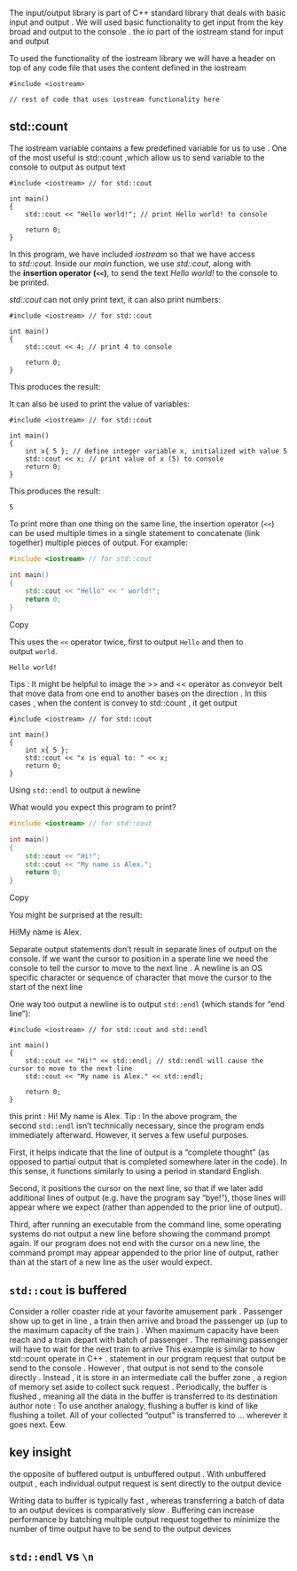 The input/output library is part of    C++   standard library  that  deals with basic input and output . We will used basic functionality to  get input from the key broad and output to the console . the io part of the iostream stand for input and output 

To used the functionality of the iostream library we will have a header on top of any code file  that uses the content defined in the iostream  
```
#include <iostream>

// rest of code that uses iostream functionality here
```
## std::count  
The iostream variable  contains a few predefined variable for us to use . One of the most useful is std::count ,which  allow us to send variable to  the console to output as output text 

```
#include <iostream> // for std::cout

int main()
{
    std::cout << "Hello world!"; // print Hello world! to console

    return 0;
}
```
In this program, we have included _iostream_ so that we have access to _std::cout_. Inside our _main_ function, we use _std::cout_, along with the **insertion operator (`<<`)**, to send the text _Hello world!_ to the console to be printed.

_std::cout_ can not only print text, it can also print numbers:

```
#include <iostream> // for std::cout

int main()
{
    std::cout << 4; // print 4 to console

    return 0;
}
```

This produces the result:

It can also be used to print the value of variables:
```
#include <iostream> // for std::cout

int main()
{
    int x{ 5 }; // define integer variable x, initialized with value 5
    std::cout << x; // print value of x (5) to console
    return 0;
}
```
This produces the result: 

``` 
5
```

To print more than one thing on the same line, the insertion operator (`<<`) can be used multiple times in a single statement to concatenate (link together) multiple pieces of output. For example:

```cpp
#include <iostream> // for std::cout

int main()
{
    std::cout << "Hello" << " world!";
    return 0;
}
```

Copy

This uses the `<<` operator twice, first to output `Hello` and then to output `world`.
```
Hello world!
``` 


Tips  :  It might be  helpful  to image the >> and << operator as conveyor belt that move data from  one end to another bases on the direction . In this cases , when the content is convey to std::count , it get output 
```
#include <iostream> // for std::cout

int main()
{
    int x{ 5 };
    std::cout << "x is equal to: " << x;
    return 0;
}
```
Using `std::endl` to output a newline

What would you expect this program to print?

```cpp
#include <iostream> // for std::cout

int main()
{
    std::cout << "Hi!";
    std::cout << "My name is Alex.";
    return 0;
}
```

Copy

You might be surprised at the result:

Hi!My name is Alex.

Separate output statements don’t result in separate lines of output on the console.
If we want the cursor to position in a sperate line we need the console to tell  the cursor to  move to the next line . A newline is an OS specific character or sequence of character that move the cursor to the start of the next line 

One way too output a newline is to output `std::endl` (which stands for “end line”):  
```
#include <iostream> // for std::cout and std::endl

int main()
{
    std::cout << "Hi!" << std::endl; // std::endl will cause the cursor to move to the next line
    std::cout << "My name is Alex." << std::endl;

    return 0;
}
```
this print : 
Hi!
My name is Alex. 
Tip : In the above program, the second `std::endl` isn’t technically necessary, since the program ends immediately afterward. However, it serves a few useful purposes.

First, it helps indicate that the line of output is a “complete thought” (as opposed to partial output that is completed somewhere later in the code). In this sense, it functions similarly to using a period in standard English.

Second, it positions the cursor on the next line, so that if we later add additional lines of output (e.g. have the program say “bye!”), those lines will appear where we expect (rather than appended to the prior line of output).

Third, after running an executable from the command line, some operating systems do not output a new line before showing the command prompt again. If our program does not end with the cursor on a new line, the command prompt may appear appended to the prior line of output, rather than at the start of a new line as the user would expect.

## `std::cout` is buffered 
Consider a roller coaster ride  at your favorite amusement park  . Passenger show up to get in line , a train then arrive and broad the passenger up (up to the maximum capacity of the train ) . When maximum capacity have been reach and a train depart with batch of passenger . The remaining  passenger will have to wait for the next train to arrive 
This example is similar to how std::count operate in C++ .  statement in our program request that output be send to the console . However , that output is not send to the console directly . Instead , it is store in an intermediate call the buffer zone , a region of memory set aside to collect suck request . Periodically, the buffer is flushed , meaning all the data in the buffer is transferred to its destination 
author note :  To use another analogy, flushing a buffer is kind of like flushing a toilet. All of your collected “output” is transferred to … wherever it goes next. Eew.  
## key insight 
the opposite of buffered  output is unbuffered output  . With  unbuffered output , each individual  output request  is sent directly  to the output device   

Writing data to buffer is typically fast  ,  whereas  transferring a batch of data to an output devices is comparatively slow . Buffering  can increase performance by batching multiple output request together to minimize the number of time  output have to be send to the output devices 

## `std::endl` vs `\n` 
